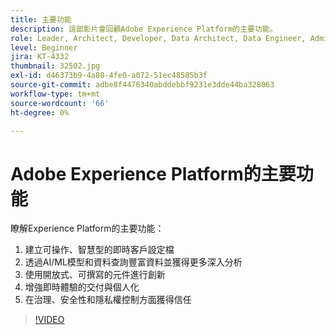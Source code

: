 ```yaml
---
title: 主要功能
description: 這部影片會回顧Adobe Experience Platform的主要功能。
role: Leader, Architect, Developer, Data Architect, Data Engineer, Admin, User
level: Beginner
jira: KT-4332
thumbnail: 32502.jpg
exl-id: d46373b9-4a80-4fe0-a072-51ec48585b3f
source-git-commit: adbe8f4476340abddebbf9231e3dde44ba328063
workflow-type: tm+mt
source-wordcount: '66'
ht-degree: 0%

---
```


# Adobe Experience Platform的主要功能

瞭解Experience Platform的主要功能：

1. 建立可操作、智慧型的即時客戶設定檔
1. 透過AI/ML模型和資料查詢豐富資料並獲得更多深入分析
1. 使用開放式、可撰寫的元件進行創新
1. 增強即時體驗的交付與個人化
1. 在治理、安全性和隱私權控制方面獲得信任

>[!VIDEO](https://video.tv.adobe.com/v/32502?quality=12&learn=on)

